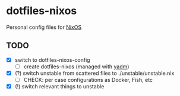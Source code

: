 # dotfiles-nixos

Personal config files for [NixOS](https://nixos.org/)

## TODO

- [x] switch to dotfiles-nixos-config
  - [ ] create dotfiles-nixos (managed with [yadm](https://github.com/TheLocehiliosan/yadm))
- [x] (?) switch unstable from scattered files to ./unstable/unstable.nix
  - [ ] CHECK: per case configurations as Docker, Fish, etc
- [x] (!) switch relevant things to unstable
